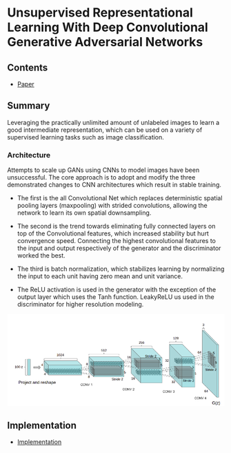 # Unsupervised Representational Learning With Deep Convolutional Generative Adversarial Networks

## Contents

* [Paper](Paper.pdf)

## Summary 

Leveraging the practically unlimited amount of unlabeled images to learn a good intermediate representation, which can be used on a variety of supervised learning tasks such as image classification.


### Architecture

Attempts to scale up GANs using CNNs to model images have been unsuccessful. The core approach is to adopt and modify the three demonstrated changes to CNN architectures which result in stable training.

* The first is the all Convolutional Net which replaces deterministic spatial pooling layers (maxpooling) with strided convolutions, allowing the network to learn its own spatial downsampling.

* The second is the trend towards eliminating fully connected layers on top of the Convolutional features, which increased stability but hurt convergence speed. Connecting the highest convolutional features to the input and output respectively of the generator and the discriminator worked the best. 

* The third is batch normalization, which stabilizes learning by normalizing the input to each unit having zero mean and unit variance.

* The ReLU activation is used in the generator with the exception of the output layer which uses the Tanh function. LeakyReLU us used in the discriminator for higher resolution modeling.



![Layout](assets/Generator.png)


## Implementation

* [Implementation](https://github.com/eriklindernoren/PyTorch-GAN/blob/master/implementations/dcgan/dcgan.py)